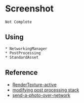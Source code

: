 # Screenshot
```
Not Complete
```


## Using
```
* NetworkingManager
* PostProcessing
* StandardAsset
```

## Reference

* [RenderTexture-active](https://docs.unity3d.com/ScriptReference/RenderTexture-active.html)
* [modifying post processing stack](https://answers.unity.com/questions/1355103/modifying-the-new-post-processing-stack-through-co.html)
* [send-a-photo-over-network](https://stackoverflow.com/questions/35277880/how-to-send-a-photo-over-network-with-unity)

